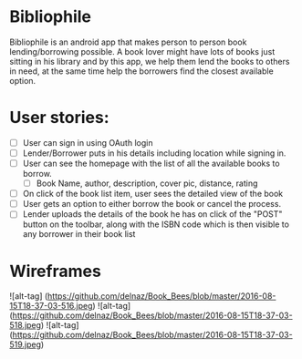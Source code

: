# Bibliophile

Bibliophile is an android app that makes person to person book lending/borrowing possible. A book lover might have lots of books just sitting in his library and by this app, we help them lend the books to others in need, at the same time help the borrowers find the closest available option.  

# User stories:

* [ ] User can sign in using OAuth login
* [ ] Lender/Borrower puts in his details including location while signing in.
* [ ] User can see the homepage with the list of all the available books to borrow.
  * [ ] Book Name, author, description, cover pic, distance, rating
* [ ] On click of the book list item, user sees the detailed view of the book
 * [ ] User gets an option to either borrow the book or cancel the process.
* [ ] Lender uploads the details of the book he has on click of the "POST" button on the toolbar, along with the ISBN code which is then visible to any borrower in their book list

# Wireframes 

![alt-tag] (https://github.com/delnaz/Book_Bees/blob/master/2016-08-15T18-37-03-516.jpeg)
![alt-tag] (https://github.com/delnaz/Book_Bees/blob/master/2016-08-15T18-37-03-518.jpeg)
![alt-tag] (https://github.com/delnaz/Book_Bees/blob/master/2016-08-15T18-37-03-519.jpeg)

